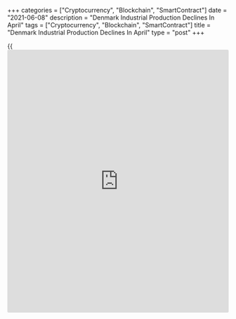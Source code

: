 +++
categories = ["Cryptocurrency", "Blockchain", "SmartContract"]
date = "2021-06-08"
description = "Denmark Industrial Production Declines In April"
tags = ["Cryptocurrency", "Blockchain", "SmartContract"]
title = "Denmark Industrial Production Declines In April"
type = "post"
+++

{{<iframe id="large-banner" src="https://www.bounty.group/#slide=1.0" width="100%" height="600" scrolling="no" style="border: 0px solid rgb(216, 221, 230); border-radius: 3px;">}}

Denmark's industrial production declined in April after rising in the
previous month, figures from Statistics Denmark showed on Tuesday.

Industrial production fell a seasonally adjusted 3.6 percent month-on-
month in April, after a 4.4 percent rise in March. In February, output
had increased 2.5 percent.

Production of plastic, glass and concrete industry decreased the most by
8.9 percent monthly in April. Production of food, beverages and tobacco,
and pharmaceutical declined by 6.1 percent and 5.0 percent,
respectively.

The industrial turnover fell 3.1 month-on-month in April.

For the three months ended in April, industrial production gained 1.2
percent.

For comments and feedback [contact](https://www.playgroundfx.com/contact/): editorial@rtt[news](https://www.letsplayfx.com/blog/forex-news-website/).com

[Economic News][1]

 **What parts of the world are seeing the best (and worst) economic
performances lately? Click[here][2] to check out our [Econ Scorecard][2]
and find out! See up-to-the-moment [ranking](https://www.playgroundfx.com/blog/crypto-exchange-ranking/)s for the best and worst
performers in [GDP][3], [unemployment rate][4], [inflation][5] and much
more.**

   1. www.rtt[news](https://www.letsplayfx.com/blog/forex-news-website/).com/Content/EconomicNews.aspx
   2. www.rtt[news](https://www.letsplayfx.com/blog/forex-news-website/).com/economic-scorecard/world-rank/industrial-production/highest-performance.aspx
   3. www.rtt[news](https://www.letsplayfx.com/blog/forex-news-website/).com/economic-scorecard/world-rank/GDP/highest-performance.aspx
   4. www.rtt[news](https://www.letsplayfx.com/blog/forex-news-website/).com/economic-scorecard/world-rank/unemployment-rate/lowest-performance.aspx
   5. www.rtt[news](https://www.letsplayfx.com/blog/forex-news-website/).com/economic-scorecard/world-rank/CPI/highest-performance.aspx